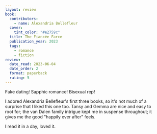 ```yaml
---
layout: review
book:
  contributors:
    - name: Alexandria Bellefleur
  cover:
    tint_color: "#e2759c"
  title: The Fiancée Farce
  publication_year: 2023
  tags:
    - romance
    - fiction
review:
  date_read: 2023-06-04
  date_order: 2
  format: paperback
  rating: 5
---
```


Fake dating!
Sapphic romance!
Bisexual rep!

I adored Alexandria Bellefleur's first three books, so it's not much of a surprise that I liked this one too.
Tansy and Gemma are nice and easy to root for; the van Dalen family intrigue kept me in suspense throughout; it gives me the good "happily ever after" feels.  

I read it in a day, loved it.

